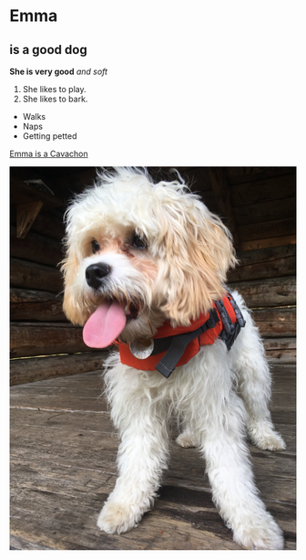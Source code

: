 # Emma
## is a good dog


**She is very good**
*and soft*

1. She likes to play.
2. She likes to bark.

* Walks
* Naps
* Getting petted

[Emma is a Cavachon](https://www.foxglovecavachonpuppies.com/about-cavachons)


![Emma in a Lifejacket](images/emma_lifejacket.jpg)
